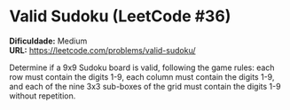 # Valid Sudoku (LeetCode #36)

**Dificuldade:** Medium  
**URL:** https://leetcode.com/problems/valid-sudoku/

Determine if a 9x9 Sudoku board is valid, following the game rules: each row must contain the digits 1-9, each column must contain the digits 1-9, and each of the nine 3x3 sub-boxes of the grid must contain the digits 1-9 without repetition.
